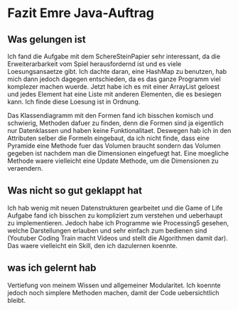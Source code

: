 # Fazit Emre Java-Auftrag

## Was gelungen ist

Ich fand die Aufgabe mit dem SchereSteinPapier sehr interessant, da die Erweiterarbarkeit vom Spiel herausfordernd ist und es viele Loesungsansaetze gibt. Ich dachte daran, eine HashMap zu benutzen, hab mich dann jedoch dagegen entschieden, da es das ganze Programm viel komplezer machen wuerde. Jetzt habe ich es mit einer ArrayList geloest und jedes Element hat eine Liste mit anderen Elementen, die es besiegen kann. Ich finde diese Loesung ist in Ordnung.

Das Klassendiagramm mit den Formen fand ich bisschen komisch und schwierig, Methoden dafuer zu finden, denn die Formen sind ja eigentlich nur Datenklassen und haben keine Funktionalitaet. Deswegen hab ich in den Attributen selber die Formeln eingebaut, da ich nicht finde, dass eine Pyramide eine Methode fuer das Volumen braucht sondern das Volumen gegeben ist nachdem man die Dimensionen eingefuegt hat.
Eine moegliche Methode waere vielleicht eine Update Methode, um die Dimensionen zu veraendern.

## Was nicht so gut geklappt hat

Ich hab wenig mit neuen Datenstrukturen gearbeitet und die Game of Life Aufgabe fand ich bisschen zu kompliziert zum verstehen und ueberhaupt zu implementieren. Jedoch habe ich Programme wie Processing5 gesehen, welche Darstellungen erlauben und sehr einfach zum bedienen sind (Youtuber Coding Train macht Videos und stellt die Algorithmen damit dar). Das waere vielleicht ein Skill, den ich dazulernen koennte.

## was ich gelernt hab
Vertiefung von meinem Wissen und allgemeiner Modularitet.
Ich koennte jedoch noch simplere Methoden machen, damit der Code uebersichtlich bleibt.